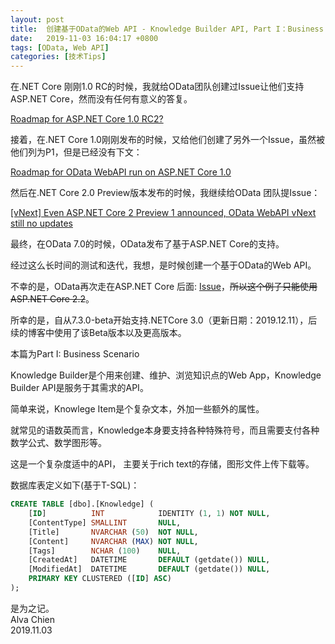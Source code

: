 ```yaml
---
layout: post
title:  创建基于OData的Web API - Knowledge Builder API, Part I：Business Scenario
date:   2019-11-03 16:04:17 +0800
tags: [OData, Web API]
categories: [技术Tips]
---
```


在.NET Core 刚刚1.0 RC的时候，我就给OData团队创建过Issue让他们支持ASP.NET Core，然而没有任何有意义的答复。

[Roadmap for ASP.NET Core 1.0 RC2? ](https://github.com/OData/WebApi/issues/744)


接着，在.NET Core 1.0刚刚发布的时候，又给他们创建了另外一个Issue，虽然被他们列为P1，但是已经没有下文：

[Roadmap for OData WebAPI run on ASP.NET Core 1.0](https://github.com/OData/WebApi/issues/772)


然后在.NET Core 2.0 Preview版本发布的时候，我继续给OData 团队提Issue：

[[vNext] Even ASP.NET Core 2 Preview 1 announced, OData WebAPI vNext still no updates](https://github.com/OData/WebApi/issues/975)


最终，在OData 7.0的时候，OData发布了基于ASP.NET Core的支持。

经过这么长时间的测试和迭代，我想，是时候创建一个基于OData的Web API。


不幸的是，OData再次走在ASP.NET Core 后面: [Issue](https://github.com/OData/WebApi/issues/1748)，~~所以这个例子只能使用ASP.NET Core 2.2~~。　

所幸的是，自从7.3.0-beta开始支持.NETCore 3.0（更新日期：2019.12.11），后续的博客中使用了该Beta版本以及更高版本。
 

本篇为Part I: Business Scenario


Knowledge Builder是个用来创建、维护、浏览知识点的Web App，Knowledge Builder API是服务于其需求的API。


简单来说，Knowlege Item是个复杂文本，外加一些额外的属性。


就常见的语数英而言，Knowledge本身要支持各种特殊符号，而且需要支付各种数学公式、数学图形等。


这是一个复杂度适中的API， 主要关于rich text的存储，图形文件上传下载等。

 

数据库表定义如下(基于T-SQL)：
```sql
CREATE TABLE [dbo].[Knowledge] (
    [ID]          INT            IDENTITY (1, 1) NOT NULL,
    [ContentType] SMALLINT       NULL,
    [Title]       NVARCHAR (50)  NOT NULL,
    [Content]     NVARCHAR (MAX) NOT NULL,
    [Tags]        NCHAR (100)    NULL,
    [CreatedAt]   DATETIME       DEFAULT (getdate()) NULL,
    [ModifiedAt]  DATETIME       DEFAULT (getdate()) NULL,
    PRIMARY KEY CLUSTERED ([ID] ASC)
);
```


是为之记。   
Alva Chien   
2019.11.03

